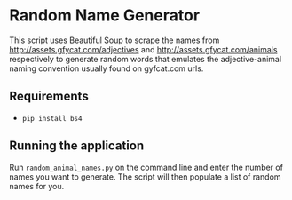 # Random Name Generator

This script uses Beautiful Soup to scrape the names from http://assets.gfycat.com/adjectives and http://assets.gfycat.com/animals respectively to generate random words that emulates the adjective-animal naming convention usually found on gyfcat.com urls.

## Requirements

* `pip install bs4`

## Running the application

Run `random_animal_names.py` on the command line and enter the number of names you want to generate. The script will then populate a list of random names for you.

